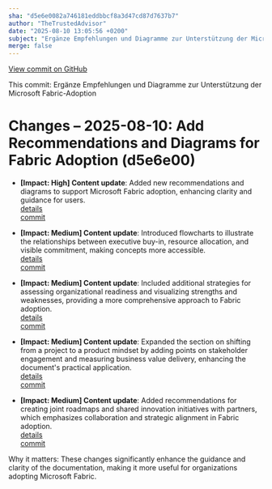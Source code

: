 ```yaml
---
sha: "d5e6e0082a746181eddbbcf8a3d47cd87d7637b7"
author: "TheTrustedAdvisor"
date: "2025-08-10 13:05:56 +0200"
subject: "Ergänze Empfehlungen und Diagramme zur Unterstützung der Microsoft Fabric-Adoption"
merge: false
---
```


[View commit on GitHub](https://github.com/TheTrustedAdvisor/FabricAdoptionFramework/commit/d5e6e0082a746181eddbbcf8a3d47cd87d7637b7)

This commit: Ergänze Empfehlungen und Diagramme zur Unterstützung der Microsoft Fabric-Adoption

# Changes – 2025-08-10: Add Recommendations and Diagrams for Fabric Adoption (d5e6e00)

- **[Impact: High] Content update**: Added new recommendations and diagrams to support Microsoft Fabric adoption, enhancing clarity and guidance for users.  
   [details](/docs/about/changes/2025-08-10-prepare-your-organization)  
   [commit](https://github.com/TheTrustedAdvisor/FabricAdoptionFramework/commit/d5e6e0082a746181eddbbcf8a3d47cd87d7637b7)

- **[Impact: Medium] Content update**: Introduced flowcharts to illustrate the relationships between executive buy-in, resource allocation, and visible commitment, making concepts more accessible.  
   [details](/docs/about/changes/2025-08-10-prepare-your-organization)  
   [commit](https://github.com/TheTrustedAdvisor/FabricAdoptionFramework/commit/d5e6e0082a746181eddbbcf8a3d47cd87d7637b7)

- **[Impact: Medium] Content update**: Included additional strategies for assessing organizational readiness and visualizing strengths and weaknesses, providing a more comprehensive approach to Fabric adoption.  
   [details](/docs/about/changes/2025-08-10-prepare-your-organization)  
   [commit](https://github.com/TheTrustedAdvisor/FabricAdoptionFramework/commit/d5e6e0082a746181eddbbcf8a3d47cd87d7637b7)

- **[Impact: Medium] Content update**: Expanded the section on shifting from a project to a product mindset by adding points on stakeholder engagement and measuring business value delivery, enhancing the document's practical application.  
   [details](/docs/about/changes/2025-08-10-prepare-your-organization)  
   [commit](https://github.com/TheTrustedAdvisor/FabricAdoptionFramework/commit/d5e6e0082a746181eddbbcf8a3d47cd87d7637b7)

- **[Impact: Medium] Content update**: Added recommendations for creating joint roadmaps and shared innovation initiatives with partners, which emphasizes collaboration and strategic alignment in Fabric adoption.  
   [details](/docs/about/changes/2025-08-10-prepare-your-organization)  
   [commit](https://github.com/TheTrustedAdvisor/FabricAdoptionFramework/commit/d5e6e0082a746181eddbbcf8a3d47cd87d7637b7)

Why it matters: These changes significantly enhance the guidance and clarity of the documentation, making it more useful for organizations adopting Microsoft Fabric.
